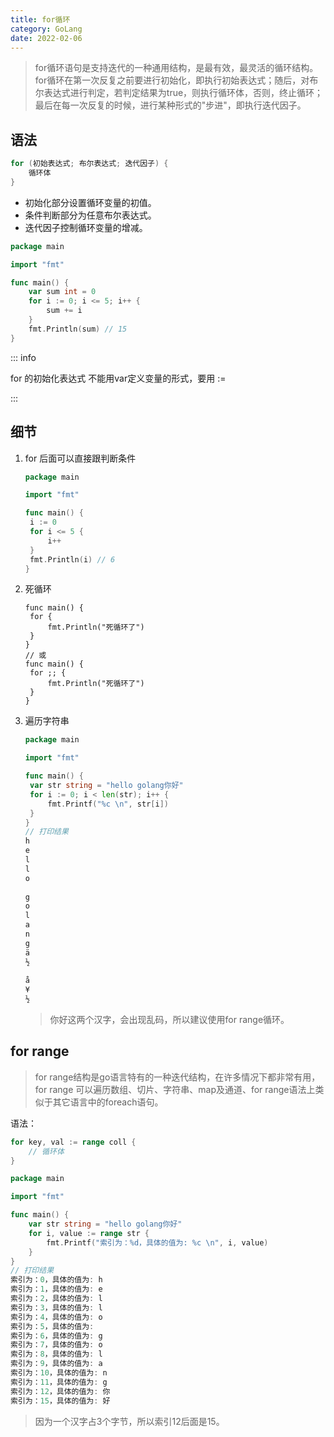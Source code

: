 ```yaml
---
title: for循环
category: GoLang
date: 2022-02-06
---
```


> for循环语句是支持迭代的一种通用结构，是最有效，最灵活的循环结构。for循环在第一次反复之前要进行初始化，即执行初始表达式；随后，对布尔表达式进行判定，若判定结果为true，则执行循环体，否则，终止循环；最后在每一次反复的时候，进行某种形式的"步进"，即执行迭代因子。

## 语法

```go
for (初始表达式; 布尔表达式; 迭代因子) {
	循环体
}
```

- 初始化部分设置循环变量的初值。
- 条件判断部分为任意布尔表达式。
- 迭代因子控制循环变量的增减。

```go
package main

import "fmt"

func main() {
	var sum int = 0
	for i := 0; i <= 5; i++ {
		sum += i
	}
	fmt.Println(sum) // 15
}
```

::: info

for 的初始化表达式 不能用var定义变量的形式，要用 := 

:::

## 细节

1. for 后面可以直接跟判断条件

   ```go
   package main
   
   import "fmt"
   
   func main() {
   	i := 0
   	for i <= 5 {
   		i++
   	}
   	fmt.Println(i) // 6
   }
   ```

2. 死循环

   ```
   func main() {
   	for {
   		fmt.Println("死循环了")
   	}
   }
   // 或
   func main() {
   	for ;; {
   		fmt.Println("死循环了")
   	}
   }
   ```

3. 遍历字符串

   ```go
   package main
   
   import "fmt"
   
   func main() {
   	var str string = "hello golang你好"
   	for i := 0; i < len(str); i++ {
   		fmt.Printf("%c \n", str[i])
   	}
   }
   // 打印结果
   h
   e 
   l 
   l 
   o 
     
   g 
   o 
   l 
   a 
   n 
   g 
   ä 
   ½ 
     
   å 
   ¥ 
   ½ 
   ```

   > 你好这两个汉字，会出现乱码，所以建议使用for range循环。

## for range

> for range结构是go语言特有的一种迭代结构，在许多情况下都非常有用，for range 可以遍历数组、切片、字符串、map及通道、for range语法上类似于其它语言中的foreach语句。

语法：

```go
for key, val := range coll {
	// 循环体
}
```

```go
package main

import "fmt"

func main() {
	var str string = "hello golang你好"
	for i, value := range str {
		fmt.Printf("索引为：%d，具体的值为: %c \n", i, value)
	}
}
// 打印结果
索引为：0，具体的值为: h
索引为：1，具体的值为: e   
索引为：2，具体的值为: l   
索引为：3，具体的值为: l   
索引为：4，具体的值为: o   
索引为：5，具体的值为:     
索引为：6，具体的值为: g   
索引为：7，具体的值为: o   
索引为：8，具体的值为: l   
索引为：9，具体的值为: a   
索引为：10，具体的值为: n  
索引为：11，具体的值为: g  
索引为：12，具体的值为: 你 
索引为：15，具体的值为: 好
```

> 因为一个汉字占3个字节，所以索引12后面是15。